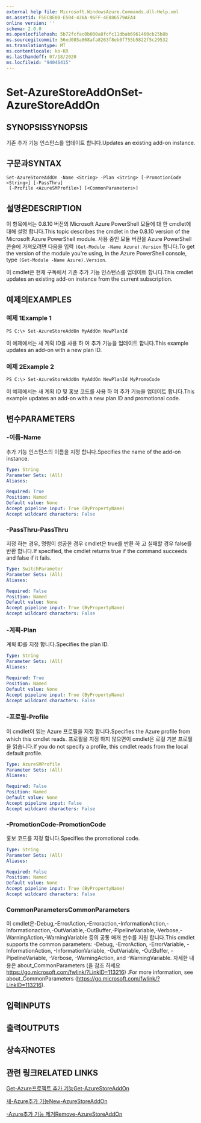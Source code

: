 ```yaml
---
external help file: Microsoft.WindowsAzure.Commands.dll-Help.xml
ms.assetid: F5EC8E00-E504-436A-96FF-4E886579AEA4
online version: ''
schema: 2.0.0
ms.openlocfilehash: 5b72fcfac0b000a8fcfc11dbab6961460cb25b8b
ms.sourcegitcommit: 56ed085a868afa8263f8eb0f755b5822f5c29532
ms.translationtype: MT
ms.contentlocale: ko-KR
ms.lasthandoff: 07/18/2020
ms.locfileid: "94046415"
---
```

# <span data-ttu-id="7d3be-101">Set-AzureStoreAddOn</span><span class="sxs-lookup"><span data-stu-id="7d3be-101">Set-AzureStoreAddOn</span></span>

## <span data-ttu-id="7d3be-102">SYNOPSIS</span><span class="sxs-lookup"><span data-stu-id="7d3be-102">SYNOPSIS</span></span>
<span data-ttu-id="7d3be-103">기존 추가 기능 인스턴스를 업데이트 합니다.</span><span class="sxs-lookup"><span data-stu-id="7d3be-103">Updates an existing add-on instance.</span></span>

## <span data-ttu-id="7d3be-104">구문과</span><span class="sxs-lookup"><span data-stu-id="7d3be-104">SYNTAX</span></span>

```
Set-AzureStoreAddOn -Name <String> -Plan <String> [-PromotionCode <String>] [-PassThru]
 [-Profile <AzureSMProfile>] [<CommonParameters>]
```

## <span data-ttu-id="7d3be-105">설명은</span><span class="sxs-lookup"><span data-stu-id="7d3be-105">DESCRIPTION</span></span>
<span data-ttu-id="7d3be-106">이 항목에서는 0.8.10 버전의 Microsoft Azure PowerShell 모듈에 대 한 cmdlet에 대해 설명 합니다.</span><span class="sxs-lookup"><span data-stu-id="7d3be-106">This topic describes the cmdlet in the 0.8.10 version of the Microsoft Azure PowerShell module.</span></span>
<span data-ttu-id="7d3be-107">사용 중인 모듈 버전을 Azure PowerShell 콘솔에 가져오려면 다음을 입력 `(Get-Module -Name Azure).Version` 합니다.</span><span class="sxs-lookup"><span data-stu-id="7d3be-107">To get the version of the module you're using, in the Azure PowerShell console, type `(Get-Module -Name Azure).Version`.</span></span>

<span data-ttu-id="7d3be-108">이 cmdlet은 현재 구독에서 기존 추가 기능 인스턴스를 업데이트 합니다.</span><span class="sxs-lookup"><span data-stu-id="7d3be-108">This cmdlet updates an existing add-on instance from the current subscription.</span></span>

## <span data-ttu-id="7d3be-109">예제의</span><span class="sxs-lookup"><span data-stu-id="7d3be-109">EXAMPLES</span></span>

### <span data-ttu-id="7d3be-110">예제 1</span><span class="sxs-lookup"><span data-stu-id="7d3be-110">Example 1</span></span>
```
PS C:\> Set-AzureStoreAddOn MyAddOn NewPlanId
```

<span data-ttu-id="7d3be-111">이 예제에서는 새 계획 ID를 사용 하 여 추가 기능을 업데이트 합니다.</span><span class="sxs-lookup"><span data-stu-id="7d3be-111">This example updates an add-on with a new plan ID.</span></span>

### <span data-ttu-id="7d3be-112">예제 2</span><span class="sxs-lookup"><span data-stu-id="7d3be-112">Example 2</span></span>
```
PS C:\> Set-AzureStoreAddOn MyAddOn NewPlanId MyPromoCode
```

<span data-ttu-id="7d3be-113">이 예제에서는 새 계획 ID 및 홍보 코드를 사용 하 여 추가 기능을 업데이트 합니다.</span><span class="sxs-lookup"><span data-stu-id="7d3be-113">This example updates an add-on with a new plan ID and promotional code.</span></span>

## <span data-ttu-id="7d3be-114">변수</span><span class="sxs-lookup"><span data-stu-id="7d3be-114">PARAMETERS</span></span>

### <span data-ttu-id="7d3be-115">-이름</span><span class="sxs-lookup"><span data-stu-id="7d3be-115">-Name</span></span>
<span data-ttu-id="7d3be-116">추가 기능 인스턴스의 이름을 지정 합니다.</span><span class="sxs-lookup"><span data-stu-id="7d3be-116">Specifies the name of the add-on instance.</span></span>

```yaml
Type: String
Parameter Sets: (All)
Aliases: 

Required: True
Position: Named
Default value: None
Accept pipeline input: True (ByPropertyName)
Accept wildcard characters: False
```

### <span data-ttu-id="7d3be-117">-PassThru</span><span class="sxs-lookup"><span data-stu-id="7d3be-117">-PassThru</span></span>
<span data-ttu-id="7d3be-118">지정 하는 경우, 명령이 성공한 경우 cmdlet은 true를 반환 하 고 실패할 경우 false를 반환 합니다.</span><span class="sxs-lookup"><span data-stu-id="7d3be-118">If specified, the cmdlet returns true if the command succeeds and false if it fails.</span></span>

```yaml
Type: SwitchParameter
Parameter Sets: (All)
Aliases: 

Required: False
Position: Named
Default value: None
Accept pipeline input: True (ByPropertyName)
Accept wildcard characters: False
```

### <span data-ttu-id="7d3be-119">-계획</span><span class="sxs-lookup"><span data-stu-id="7d3be-119">-Plan</span></span>
<span data-ttu-id="7d3be-120">계획 ID를 지정 합니다.</span><span class="sxs-lookup"><span data-stu-id="7d3be-120">Specifies the plan ID.</span></span>

```yaml
Type: String
Parameter Sets: (All)
Aliases: 

Required: True
Position: Named
Default value: None
Accept pipeline input: True (ByPropertyName)
Accept wildcard characters: False
```

### <span data-ttu-id="7d3be-121">-프로필</span><span class="sxs-lookup"><span data-stu-id="7d3be-121">-Profile</span></span>
<span data-ttu-id="7d3be-122">이 cmdlet이 읽는 Azure 프로필을 지정 합니다.</span><span class="sxs-lookup"><span data-stu-id="7d3be-122">Specifies the Azure profile from which this cmdlet reads.</span></span>
<span data-ttu-id="7d3be-123">프로필을 지정 하지 않으면이 cmdlet은 로컬 기본 프로필을 읽습니다.</span><span class="sxs-lookup"><span data-stu-id="7d3be-123">If you do not specify a profile, this cmdlet reads from the local default profile.</span></span>

```yaml
Type: AzureSMProfile
Parameter Sets: (All)
Aliases: 

Required: False
Position: Named
Default value: None
Accept pipeline input: False
Accept wildcard characters: False
```

### <span data-ttu-id="7d3be-124">-PromotionCode</span><span class="sxs-lookup"><span data-stu-id="7d3be-124">-PromotionCode</span></span>
<span data-ttu-id="7d3be-125">홍보 코드를 지정 합니다.</span><span class="sxs-lookup"><span data-stu-id="7d3be-125">Specifies the promotional code.</span></span>

```yaml
Type: String
Parameter Sets: (All)
Aliases: 

Required: False
Position: Named
Default value: None
Accept pipeline input: True (ByPropertyName)
Accept wildcard characters: False
```

### <span data-ttu-id="7d3be-126">CommonParameters</span><span class="sxs-lookup"><span data-stu-id="7d3be-126">CommonParameters</span></span>
<span data-ttu-id="7d3be-127">이 cmdlet은-Debug,-ErrorAction,-Erroraction,-InformationAction,-Informationaction,-OutVariable,-OutBuffer,-PipelineVariable,-Verbose,-WarningAction,-WarningVariable 등의 공통 매개 변수를 지원 합니다.</span><span class="sxs-lookup"><span data-stu-id="7d3be-127">This cmdlet supports the common parameters: -Debug, -ErrorAction, -ErrorVariable, -InformationAction, -InformationVariable, -OutVariable, -OutBuffer, -PipelineVariable, -Verbose, -WarningAction, and -WarningVariable.</span></span> <span data-ttu-id="7d3be-128">자세한 내용은 about_CommonParameters (을 참조 하세요 https://go.microsoft.com/fwlink/?LinkID=113216) .</span><span class="sxs-lookup"><span data-stu-id="7d3be-128">For more information, see about_CommonParameters (https://go.microsoft.com/fwlink/?LinkID=113216).</span></span>

## <span data-ttu-id="7d3be-129">입력</span><span class="sxs-lookup"><span data-stu-id="7d3be-129">INPUTS</span></span>

## <span data-ttu-id="7d3be-130">출력</span><span class="sxs-lookup"><span data-stu-id="7d3be-130">OUTPUTS</span></span>

## <span data-ttu-id="7d3be-131">상속자</span><span class="sxs-lookup"><span data-stu-id="7d3be-131">NOTES</span></span>

## <span data-ttu-id="7d3be-132">관련 링크</span><span class="sxs-lookup"><span data-stu-id="7d3be-132">RELATED LINKS</span></span>

[<span data-ttu-id="7d3be-133">Get-Azure프로젝트 추가 기능</span><span class="sxs-lookup"><span data-stu-id="7d3be-133">Get-AzureStoreAddOn</span></span>](./Get-AzureStoreAddOn.md)

[<span data-ttu-id="7d3be-134">새-Azure추가 기능</span><span class="sxs-lookup"><span data-stu-id="7d3be-134">New-AzureStoreAddOn</span></span>](./New-AzureStoreAddOn.md)

[<span data-ttu-id="7d3be-135">-Azure추가 기능 제거</span><span class="sxs-lookup"><span data-stu-id="7d3be-135">Remove-AzureStoreAddOn</span></span>](./Remove-AzureStoreAddOn.md)


